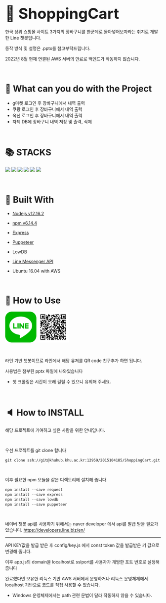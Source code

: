 # <span style="font-size:3rem">🛒 ShoppingCart</span>

한국 상위 쇼핑몰 사이트 3가지의 장바구니를 한군데로 몰아넣어보자라는 취지로 개발한 Line 챗봇입니다.

동작 방식 및 설명은 .pptx를 참고부탁드립니다.

2022년 8월 현재 연결된 AWS 서버의 만료로 백엔드가 작동하지 않습니다.

&nbsp;&nbsp;

# 🎈 What can you do with the Project

- g마켓 로그인 후 장바구니에서 내역 출력
- 쿠팡 로그인 후 장바구니에서 내역 출력
- 옥션 로그인 후 장바구니에서 내역 출력
- 자체 DB에 장바구니 내역 저장 및 출력, 삭제

&nbsp;&nbsp;

# 📚 STACKS

<img src="https://img.shields.io/badge/javascript-F7DF1E?style=for-the-badge&logo=javascript&logoColor=black">
<img src="https://img.shields.io/badge/node.js-339933?style=for-the-badge&logo=Node.js&logoColor=white">
<img src="https://img.shields.io/badge/lowDB-257546?style=for-the-badge&logoColor=white">
<img src="https://img.shields.io/badge/Puppeteer-40B5A4?style=for-the-badge&logo=Puppeteer&logoColor=white">
<img src="https://img.shields.io/badge/Line-00C300?style=for-the-badge&logo=Line&logoColor=white">
<img src="https://img.shields.io/badge/Amazone_Ec2-FF9900?style=for-the-badge&logo=amazonec2&logoColor=white">

&nbsp;&nbsp;

# 🔨 Built With

- [Nodejs v12.16.2]
- [npm v6.14.4]
- [Express]
- [Puppeteer]
- LowDB
- [Line Messenger API]

- Ubuntu 16.04 with AWS

[nodejs v12.16.2]: https://nodejs.org/ko/
[npm v6.14.4]: https://www.npmjs.com/
[express]: https://expressjs.com/ko/
[puppeteer]: https://pptr.dev/
[line messenger api]: https://developers.line.biz/en/

&nbsp;&nbsp;

# 🔑 How to Use

<img src="imgage/LINE_APP.png" width="20%" height="20%" alt="line"></img>
<img src="imgage/Shoppingcart_QR.png" width="20%" height="20%" alt="line"></img>

&nbsp;&nbsp;

라인 기반 챗봇이므로 라인에서 해당 유저를 QR code 친구추가 하면 됩니다.

사용법은 첨부된 pptx 파일에 나와있습니다

- 첫 크롤링은 시간이 오래 걸릴 수 있으니 유의해 주세요.

&nbsp;&nbsp;

# 🔈 How to INSTALL

해당 프로젝트에 기여하고 싶은 사람을 위한 안내입니다.

&nbsp;&nbsp;

우선 프로젝트를 git clone 합니다

```
git clone ssh://git@khuhub.khu.ac.kr:12959/2015104185/ShoppingCart.git
```

&nbsp;&nbsp;

이후 필요한 npm 모듈을 같은 디렉토리에 설치해 줍니다

```
npm install --save request
npm install --save express
npm install --save lowdb
npm install --save puppeteer
```

&nbsp;&nbsp;

네이버 챗봇 api를 사용하기 위해서는 naver developer 에서 api를 발급 받을 필요가 있습니다.
https://developers.line.biz/en/

---

API KEY값을 발급 받은 후 config/key.js 에서 const token 값을 발급받은 키 값으로 변경해 줍니다.

이후 app.js의 domain을 localhost로 sslport를 사용자가 개방한 포트 번호로 설정해 줍니다

완료했다면 보유한 리눅스 기반 AWS 서버에서 운영하거나 리눅스 운영체제에서 localhost 기반으로 코드를 직접 사용할 수 있습니다.

- Windows 운영체제에서는 path 관련 문법이 달라 작동하지 않을 수 있습니다.
